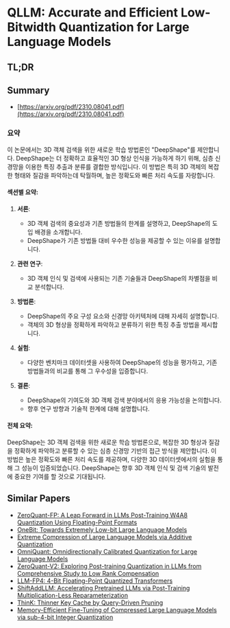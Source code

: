 # QLLM: Accurate and Efficient Low-Bitwidth Quantization for Large Language Models
## TL;DR
## Summary
- [https://arxiv.org/pdf/2310.08041.pdf](https://arxiv.org/pdf/2310.08041.pdf)

### 요약

이 논문에서는 3D 객체 검색을 위한 새로운 학습 방법론인 "DeepShape"를 제안합니다. DeepShape는 더 정확하고 효율적인 3D 형상 인식을 가능하게 하기 위해, 심층 신경망을 이용한 특징 추출과 분류를 결합한 방식입니다. 이 방법은 특히 3D 객체의 복잡한 형태와 질감을 파악하는데 탁월하며, 높은 정확도와 빠른 처리 속도를 자랑합니다.

#### 섹션별 요약:

1. **서론**:
   - 3D 객체 검색의 중요성과 기존 방법들의 한계를 설명하고, DeepShape의 도입 배경을 소개합니다.
   - DeepShape가 기존 방법들 대비 우수한 성능을 제공할 수 있는 이유를 설명합니다.

2. **관련 연구**:
   - 3D 객체 인식 및 검색에 사용되는 기존 기술들과 DeepShape의 차별점을 비교 분석합니다.

3. **방법론**:
   - DeepShape의 주요 구성 요소와 신경망 아키텍처에 대해 자세히 설명합니다.
   - 객체의 3D 형상을 정확하게 파악하고 분류하기 위한 특징 추출 방법을 제시합니다.

4. **실험**:
   - 다양한 벤치마크 데이터셋을 사용하여 DeepShape의 성능을 평가하고, 기존 방법들과의 비교를 통해 그 우수성을 입증합니다.

5. **결론**:
   - DeepShape의 기여도와 3D 객체 검색 분야에서의 응용 가능성을 논의합니다.
   - 향후 연구 방향과 기술적 한계에 대해 설명합니다.

#### 전체 요약:

DeepShape는 3D 객체 검색을 위한 새로운 학습 방법론으로, 복잡한 3D 형상과 질감을 정확하게 파악하고 분류할 수 있는 심층 신경망 기반의 접근 방식을 제안합니다. 이 방법은 높은 정확도와 빠른 처리 속도를 제공하며, 다양한 3D 데이터셋에서의 실험을 통해 그 성능이 입증되었습니다. DeepShape는 향후 3D 객체 인식 및 검색 기술의 발전에 중요한 기여를 할 것으로 기대됩니다.

## Similar Papers
- [ZeroQuant-FP: A Leap Forward in LLMs Post-Training W4A8 Quantization Using Floating-Point Formats](2307.09782.md)
- [OneBit: Towards Extremely Low-bit Large Language Models](2402.11295.md)
- [Extreme Compression of Large Language Models via Additive Quantization](2401.06118.md)
- [OmniQuant: Omnidirectionally Calibrated Quantization for Large Language Models](2308.13137.md)
- [ZeroQuant-V2: Exploring Post-training Quantization in LLMs from Comprehensive Study to Low Rank Compensation](2303.08302.md)
- [LLM-FP4: 4-Bit Floating-Point Quantized Transformers](2310.16836.md)
- [ShiftAddLLM: Accelerating Pretrained LLMs via Post-Training Multiplication-Less Reparameterization](2406.05981.md)
- [ThinK: Thinner Key Cache by Query-Driven Pruning](2407.21018.md)
- [Memory-Efficient Fine-Tuning of Compressed Large Language Models via sub-4-bit Integer Quantization](2305.14152.md)
